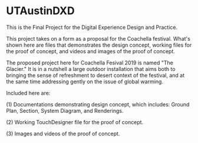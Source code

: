 # UTAustinDXD
This is the Final Project for the Digital Experience Design and Practice.

This project takes on a form as a proposal for the Coachella festival. What's shown here are files that demonstrates the design
concept, working files for the proof of concept, and videos and images of the proof of concept. 

The proposed project here for Coachella Fesival 2019 is named "The Glacier." It is in a nutshell a large outdoor installation that
aims both to bringing the sense of refreshment to desert context of the festival, and at the same time addressing gently on the
issue of global warming.

Included here are:

(1) Documentations demonstrating design concept, which includes: Ground Plan, Section, System Diagram, and Renderings.

(2) Working TouchDesigner file for the proof of concept.

(3) Images and videos of the proof of concept.
